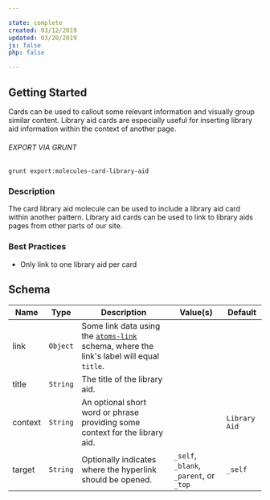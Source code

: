 ```yaml
---

state: complete
created: 03/12/2019
updated: 03/20/2019
js: false
php: false

---
```


## Getting Started

Cards can be used to callout some relevant information and visually group similar content. Library aid cards are especially useful for inserting library aid information within the context of another page.

###### EXPORT VIA GRUNT

```
grunt export:molecules-card-library-aid
```


### Description

The card library aid molecule can be used to include a library aid card within another pattern. Library aid cards can be used to link to library aids pages from other parts of our site.


### Best Practices

- Only link to one library aid per card


## Schema

| Name      | Type      | Description                                                                   | Value(s)                             | Default         |
|-----------|-----------|-------------------------------------------------------------------------------|--------------------------------------|-----------------|
| link      | `Object`  | Some link data using the [`atoms-link`][atoms-link] schema, where the link's label will equal `title`.  |            |                 |
| title     | `String`  | The title of the library aid.                                                 |                                      |                 |
| context   | `String`  | An optional short word or phrase providing some context for the library aid.  |                                      | `Library Aid`   |
| target    | `String`  | Optionally indicates where the hyperlink should be opened.                 | `_self`, `_blank`, `_parent`, or `_top` | `_self`         |


[atoms-link]: /patterns/20-atoms-globals-link/20-atoms-globals-link.html
